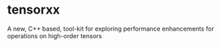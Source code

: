 tensorxx
========

A new, C++ based, tool-kit for exploring performance enhancements for operations on high-order tensors
